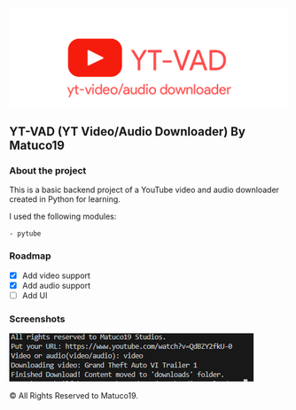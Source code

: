 <center> <img src="Images/logo.png" > </center>



<h2> YT-VAD (YT Video/Audio Downloader) By Matuco19  </h2>

<h3> About the project </h3>

This is a basic backend project of a YouTube video and audio downloader created in Python for learning. 

I used the following modules: 

```
- pytube
```

<h3> Roadmap </h3>

-[x] Add video support
-[x] Add audio support
-[ ] Add UI

<h3> Screenshots </h3>

<img src="images/ytvadScreenshot.png" >



&copy; All Rights Reserved to Matuco19.
